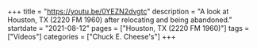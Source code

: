 +++
title = "https://youtu.be/0YEZN2dvgtc"
description = "A look at Houston, TX (2220 FM 1960) after relocating and being abandoned."
startdate = "2021-08-12"
pages = ["Houston, TX (2220 FM 1960)"]
tags = ["Videos"]
categories = ["Chuck E. Cheese's"]
+++

